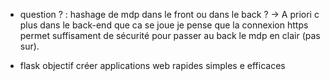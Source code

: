 - question ? : 
    hashage de mdp dans le front ou dans le back ? 
    -> A priori c plus dans le back-end que ca se joue je pense que la connexion https permet suffisament de sécurité pour passer au back le mdp en clair (pas sur). 

- flask objectif créer applications web rapides simples e efficaces


